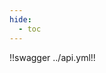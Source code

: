 ```yaml
---
hide:
  - toc
---
```


<style>
   /** Hide the page title and server launch sections **/
  .md-typeset h1,
  .scheme-container,
  .try-out__btn {
    display: none;
  }

  .info {
    margin: 0 !important;
  }

  h2 {
    color: var(--md-default-fg-color--light) !important;
    font-family: var(--md-text-font-family),sans-serif !important;
    font-weight: 300 !important;
  }
</style>

!!swagger ../api.yml!!
